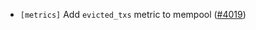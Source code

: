 - `[metrics]` Add `evicted_txs` metric to mempool
  ([\#4019](https://github.com/depinnetwork/por-consensus/pull/4019))

